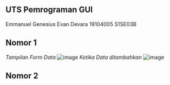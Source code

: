 ## UTS Pemrograman GUI
Emmanuel Genesius Evan Devara
19104005
S1SE03B
## Nomor 1
*Tampilan Form Data*
![image](https://user-images.githubusercontent.com/72756374/120761902-de698180-c53f-11eb-9d7b-ff6bea0ac9a8.png)
*Ketika Data ditambahkan*
![image](https://user-images.githubusercontent.com/72756374/120762347-5cc62380-c540-11eb-9665-f81344d10aaf.png)




## Nomor 2
